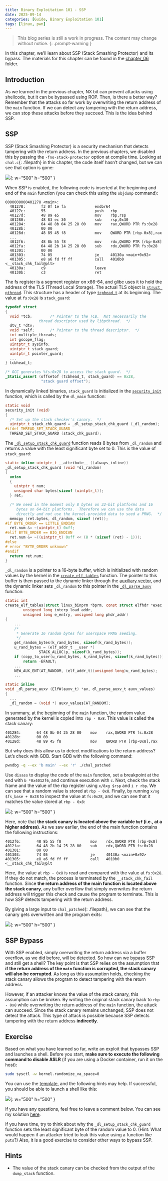 ```yaml
---
title: Binary Exploitation 101 - SSP
date: 2025-09-14
categories: [Guide, Binary Exploitation 101]
tags: [linux, pwn]
---
```


> This blog series is still a work in progress. The content may change without notice.
{: .prompt-warning }

In this chapter, we'll learn about SSP (Stack Smashing Protector) and its bypass. The materials for this chapter can be found in the [chapter_06](https://github.com/r1ru/binary-exploitation-101/tree/main/chapter_06) folder.

## Introduction
As we learned in the previous chapter, NX bit can prevent attacks using shellcode, but it can be bypassed using ROP. Then, is there a better way? Remember that the attacks so far work by overwriting the return address of the `main` function. If we can detect any tampering with the return address, we can stop these attacks before they succeed. This is the idea behind SSP.

## SSP
SSP (Stack Smashing Protector) is a security mechanism that detects tampering with the return address. In the previous chapters, we disabled this by passing the `-fno-stack-protector` option at compile time. Looking at `chal.c`{: .filepath} in this chapter, the code itself hasn’t changed, but we can see that option is gone:

![](/assets/img/posts/2025-09-14-14/0.jpg){: w="500" h="500" }

When SSP is enabled, the following code is inserted at the beginning and end of the `main` function (you can check this using the `objdump` command):
```
0000000000401278 <main>:
  401278:       f3 0f 1e fa             endbr64
  40127c:       55                      push   rbp
  40127d:       48 89 e5                mov    rbp,rsp
  401280:       48 83 ec 30             sub    rsp,0x30
  401284:       64 48 8b 04 25 28 00    mov    rax,QWORD PTR fs:0x28
  40128b:       00 00
  40128d:       48 89 45 f8             mov    QWORD PTR [rbp-0x8],rax
  ...
  4012f6:       48 8b 55 f8             mov    rdx,QWORD PTR [rbp-0x8]
  4012fa:       64 48 2b 14 25 28 00    sub    rdx,QWORD PTR fs:0x28
  401301:       00 00 
  401303:       74 05                   je     40130a <main+0x92>
  401305:       e8 a6 fd ff ff          call   4010b0 <__stack_chk_fail@plt>
  40130a:       c9                      leave
  40130b:       c3                      ret
```
The fs register is a segment register on x86-64, and glibc uses it to hold the address of the TLS (Thread Local Storage). The actual TLS object is [`struct pthread`](https://elixir.bootlin.com/glibc/glibc-2.42/A/ident/pthread). This structure has a header of type [`tcphead_t`](https://elixir.bootlin.com/glibc/glibc-2.42/A/ident/tcbhead_t) at its beginning. The value at `fs:0x28` is `stack_guard`:
```c
typedef struct
{
  void *tcb;		/* Pointer to the TCB.  Not necessarily the
			   thread descriptor used by libpthread.  */
  dtv_t *dtv;
  void *self;		/* Pointer to the thread descriptor.  */
  int multiple_threads;
  int gscope_flag;
  uintptr_t sysinfo;
  uintptr_t stack_guard;
  uintptr_t pointer_guard;
  ...
} tcbhead_t;

/* GCC generates %fs:0x28 to access the stack guard.  */
_Static_assert (offsetof (tcbhead_t, stack_guard) == 0x28,
                "stack guard offset");
```
In dynamically linked binaries, `stack_guard` is initialized in the [`security_init`](https://elixir.bootlin.com/glibc/glibc-2.42/A/ident/security_init) function, which is called by the `dl_main` function:
```c
static void
security_init (void)
{
  /* Set up the stack checker's canary.  */
  uintptr_t stack_chk_guard = _dl_setup_stack_chk_guard (_dl_random);
#ifdef THREAD_SET_STACK_GUARD
  THREAD_SET_STACK_GUARD (stack_chk_guard);
```
The [`_dl_setup_stack_chk_guard`](https://elixir.bootlin.com/glibc/glibc-2.42/A/ident/_dl_setup_stack_chk_guard) function reads 8 bytes from `_dl_random` and returns a value with the least significant byte set to 0. This is the value of `stack_guard`:
```c
static inline uintptr_t __attribute__ ((always_inline))
_dl_setup_stack_chk_guard (void *dl_random)
{
  union
  {
    uintptr_t num;
    unsigned char bytes[sizeof (uintptr_t)];
  } ret;

  /* We need in the moment only 8 bytes on 32-bit platforms and 16
     bytes on 64-bit platforms.  Therefore we can use the data
     directly and not use the kernel-provided data to seed a PRNG.  */
  memcpy (ret.bytes, dl_random, sizeof (ret));
#if BYTE_ORDER == LITTLE_ENDIAN
  ret.num &= ~(uintptr_t) 0xff;
#elif BYTE_ORDER == BIG_ENDIAN
  ret.num &= ~((uintptr_t) 0xff << (8 * (sizeof (ret) - 1)));
#else
# error "BYTE_ORDER unknown"
#endif
  return ret.num;
}
```
`_dl_random` is a pointer to a 16-byte buffer, which is initialized with random values by the kernel in the [`create_elf_tables`](https://elixir.bootlin.com/linux/v6.16.7/A/ident/create_elf_tables) function. The pointer to this buffer is then passed to the dynamic linker through the [auxiliary vector](https://refspecs.linuxfoundation.org/LSB_1.3.0/IA64/spec/auxiliaryvector.html), and the dynamic linker sets `_dl_random` to this pointer in the [`_dl_parse_auxv`](https://elixir.bootlin.com/glibc/glibc-2.42/A/ident/_dl_parse_auxv) function:
```c
static int
create_elf_tables(struct linux_binprm *bprm, const struct elfhdr *exec,
		unsigned long interp_load_addr,
		unsigned long e_entry, unsigned long phdr_addr)
{
    ...
	/*
	 * Generate 16 random bytes for userspace PRNG seeding.
	 */
	get_random_bytes(k_rand_bytes, sizeof(k_rand_bytes));
	u_rand_bytes = (elf_addr_t __user *)
		       STACK_ALLOC(p, sizeof(k_rand_bytes));
	if (copy_to_user(u_rand_bytes, k_rand_bytes, sizeof(k_rand_bytes)))
		return -EFAULT;
    ...
    NEW_AUX_ENT(AT_RANDOM, (elf_addr_t)(unsigned long)u_rand_bytes);
    ...
```
```c
static inline
void _dl_parse_auxv (ElfW(auxv_t) *av, dl_parse_auxv_t auxv_values)
{
  ...
  _dl_random = (void *) auxv_values[AT_RANDOM];
```
In summary, at the beginning of the `main` function, the random value generated by the kernel is copied into `rbp - 0x8`. This value is called the stack canary:
```
401284:       64 48 8b 04 25 28 00    mov    rax,QWORD PTR fs:0x28
40128b:       00 00
40128d:       48 89 45 f8             mov    QWORD PTR [rbp-0x8],rax
```
But why does this allow us to detect modifications to the return address? Let’s check with GDB. Start GDB with the following command:
```bash
pwndbg -q --ex 'b main' --ex 'r' ./chal_patched
```
Use `disass` to display the code of the `main` function, set a breakpoint at the end with `b *0x4012f6`, and continue execution with `c`. Next, check the stack frame  and the value of the rbp register using `x/8xg $rsp` and `i r rbp`. We can see that a random value is stored at `rbp - 0x8`. Finally, by running `x/xg $fs_base + 0x28` to inspect the value at `fs:0x28`, and we can see that it matches the value stored at `rbp - 0x8`:

![](/assets/img/posts/2025-09-14-14/1.jpg){: w="500" h="500" }

Here, note that **the stack canary is located above the variable `buf` (i.e., at a higher address)**. As we saw earlier, the end of the main function contains the following instructions:
```
4012f6:       48 8b 55 f8             mov    rdx,QWORD PTR [rbp-0x8]
4012fa:       64 48 2b 14 25 28 00    sub    rdx,QWORD PTR fs:0x28
401301:       00 00 
401303:       74 05                   je     40130a <main+0x92>
401305:       e8 a6 fd ff ff          call   4010b0 <__stack_chk_fail@plt
```
Here, the value at `rbp - 0x8` is read and compared with the value at `fs:0x28`. If they do not match, the process is terminated by the `__stack_chk_fail` function. Since **the return address of the main function is located above the stack canary**, any buffer overflow that simply overwrites the return address will trigger this check and cause the program to terminate. This is how SSP detects tampering with the return address.

By giving a large input to `chal_patched`{: .filepath}, we can see that the canary gets overwritten and the program exits:

![](/assets/img/posts/2025-09-14-14/2.jpg){: w="500" h="500" }

## SSP Bypass
With SSP enabled, simply overwriting the return address via a buffer overflow, as we did before, will be detected. So how can we bypass SSP and still get a shell? The key point is that SSP relies on the assumption that **if the return address of the `main` function is corrupted, the stack canary will also be corrupted**. As long as this assumption holds, checking the stack canary allows the program to detect tampering with the return address.

However, if an attacker knows the value of the stack canary, this assumption can be broken. By writing the original stack canary back to `rbp - 0x8` while overwriting the return address of the `main` function, the attack can succeed. Since the stack canary remains unchanged, SSP does not detect the attack. This type of attack is possible because SSP detects tampering with the return address **indirectly**.

## Exercise
Based on what you have learned so far, write an exploit that bypasses SSP and launches a shell. Before you start, **make sure to execute the following command to disable ASLR** (if you are using a Docker container, run it on the host):
```bash
sudo sysctl -w kernel.randomize_va_space=0
```
You can use the [template](https://github.com/r1ru/binary-exploitation-101/blob/main/exploit_template.py), and the following hints may help. If successful, you should be able to launch a shell like this:

![](/assets/img/posts/2025-09-14-14/3.jpg){: w="500" h="500" }

If you have any questions, feel free to leave a comment below. You can see my solution [here](https://github.com/r1ru/binary-exploitation-101/blob/main/chapter_06/solution.py).

If you have time, try to think about why the `_dl_setup_stack_chk_guard` function sets the least significant byte of the random value to 0. (Hint: What would happen if an attacker tried to leak this value using a function like `puts`?) Also, it is a good exercise to consider other ways to bypass SSP.

## Hints
- The value of the stack canary can be checked from the output of the `dump_stack` function.